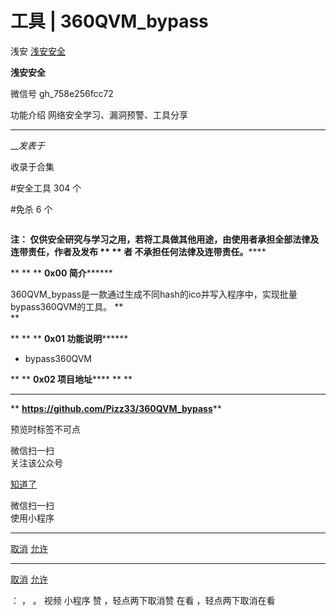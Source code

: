 #  工具 | 360QVM_bypass

浅安  [ 浅安安全 ](javascript:void\(0\);)

**浅安安全** ![]()

微信号 gh_758e256fcc72

功能介绍 网络安全学习、漏洞预警、工具分享

____

___发表于_

收录于合集

#安全工具 304 个

#免杀 6 个

![]()

******注： 仅供安全研究与学习之用，若将工具做其他用途，由使用者承担全部法律及连带责任，作者及发布 ** ** **者******
不承担任何法律及连带责任。******

 ** ** ** **0x00 简介********

360QVM_bypass是一款通过生成不同hash的ico并写入程序中，实现批量bypass360QVM的工具。 **  
**

 ** ** ** **0x01 功能说明********

  * bypass360QVM

 ** ** **0x02 项目地址****** ** **  
****

 ** **https://github.com/Pizz33/360QVM_bypass****

  

预览时标签不可点

微信扫一扫  
关注该公众号

[知道了](javascript:;)

微信扫一扫  
使用小程序

****

[取消](javascript:void\(0\);) [允许](javascript:void\(0\);)

****

[取消](javascript:void\(0\);) [允许](javascript:void\(0\);)

： ， 。   视频 小程序 赞 ，轻点两下取消赞 在看 ，轻点两下取消在看

